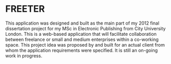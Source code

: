 FREETER
=======

This application was designed and built as the main part of my 2012 final dissertation project for my MSc in Electronic Publishing from City University London. 
This is a web-based application that will facilitate collaboration between freelance or small and medium enterprises within a co-working space.
This project idea was proposed by and built for an actual client from whom the application requirements were specified. It is still an on-going work in progress.